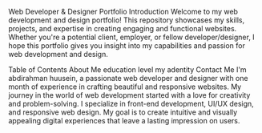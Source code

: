 Web Developer & Designer Portfolio
Introduction
Welcome to my web development and design portfolio! This repository showcases my skills, projects, and expertise in creating engaging and functional websites. Whether you're a potential client, employer, or fellow developer/designer, I hope this portfolio gives you insight into my capabilities and passion for web development and design.

Table of Contents
About Me
education level
my adentity
Contact Me
I'm abdirahman huusein, a passionate web developer and designer with one month of experience in crafting beautiful and responsive websites. My journey in the world of web development started with a love for creativity and problem-solving. I specialize in front-end development, UI/UX design, and responsive web design. My goal is to create intuitive and visually appealing digital experiences that leave a lasting impression on users.
